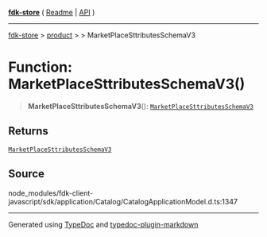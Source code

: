 [**fdk-store**](../../../README.md) ( [Readme](../../../README.md) \| [API](../../../API.md) )

---

[fdk-store](../../../API.md) > [product](../../README.md) > [<internal>](../README.md) > MarketPlaceSttributesSchemaV3

# Function: MarketPlaceSttributesSchemaV3()

> **MarketPlaceSttributesSchemaV3**(): [`MarketPlaceSttributesSchemaV3`](../type-aliases/type-alias.MarketPlaceSttributesSchemaV3.md)

## Returns

[`MarketPlaceSttributesSchemaV3`](../type-aliases/type-alias.MarketPlaceSttributesSchemaV3.md)

## Source

node_modules/fdk-client-javascript/sdk/application/Catalog/CatalogApplicationModel.d.ts:1347

---

Generated using [TypeDoc](https://typedoc.org/) and [typedoc-plugin-markdown](https://www.npmjs.com/package/typedoc-plugin-markdown)
